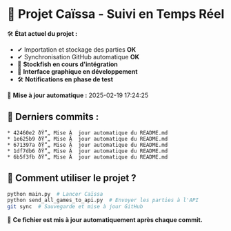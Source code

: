 ﻿# 📌 Projet Caïssa - Suivi en Temps Réel

🛠️ **État actuel du projet :**
- ✔ Importation et stockage des parties **OK**
- ✔ Synchronisation GitHub automatique **OK**
- 🔄 **Stockfish en cours d'intégration**
- 🔄 **Interface graphique en développement**
- 🛠 **Notifications en phase de test**

📅 **Mise à jour automatique :** 2025-02-19 17:24:25

## 🔄 Derniers commits :
```
* 42460e2 ðŸ”„ Mise Ã  jour automatique du README.md
* 1e625b9 ðŸ”„ Mise Ã  jour automatique du README.md
* 671397a ðŸ”„ Mise Ã  jour automatique du README.md
* 1df7db6 ðŸ”„ Mise Ã  jour automatique du README.md
* 6b5f3fb ðŸ”„ Mise Ã  jour automatique du README.md
```

## 💾 Comment utiliser le projet ?
```bash
python main.py  # Lancer Caïssa
python send_all_games_to_api.py  # Envoyer les parties à l'API
git sync  # Sauvegarde et mise à jour GitHub
```

🔄 **Ce fichier est mis à jour automatiquement après chaque commit.**
